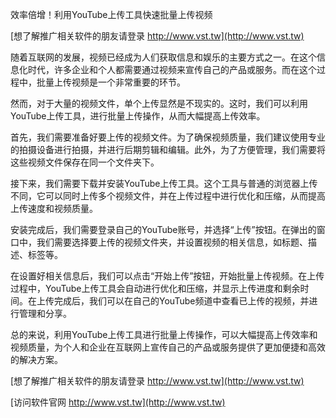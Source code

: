 效率倍增！利用YouTube上传工具快速批量上传视频

[想了解推广相关软件的朋友请登录 http://www.vst.tw](http://www.vst.tw)

随着互联网的发展，视频已经成为人们获取信息和娱乐的主要方式之一。在这个信息化时代，许多企业和个人都需要通过视频来宣传自己的产品或服务。而在这个过程中，批量上传视频是一个非常重要的环节。

然而，对于大量的视频文件，单个上传显然是不现实的。这时，我们可以利用YouTube上传工具，进行批量上传操作，从而大幅提高上传效率。

首先，我们需要准备好要上传的视频文件。为了确保视频质量，我们建议使用专业的拍摄设备进行拍摄，并进行后期剪辑和编辑。此外，为了方便管理，我们需要将这些视频文件保存在同一个文件夹下。

接下来，我们需要下载并安装YouTube上传工具。这个工具与普通的浏览器上传不同，它可以同时上传多个视频文件，并在上传过程中进行优化和压缩，从而提高上传速度和视频质量。

安装完成后，我们需要登录自己的YouTube账号，并选择“上传”按钮。在弹出的窗口中，我们需要选择要上传的视频文件夹，并设置视频的相关信息，如标题、描述、标签等。

在设置好相关信息后，我们可以点击“开始上传”按钮，开始批量上传视频。在上传过程中，YouTube上传工具会自动进行优化和压缩，并显示上传进度和剩余时间。在上传完成后，我们可以在自己的YouTube频道中查看已上传的视频，并进行管理和分享。

总的来说，利用YouTube上传工具进行批量上传操作，可以大幅提高上传效率和视频质量，为个人和企业在互联网上宣传自己的产品或服务提供了更加便捷和高效的解决方案。

[想了解推广相关软件的朋友请登录 http://www.vst.tw](http://www.vst.tw)


[访问软件官网 http://www.vst.tw](http://www.vst.tw)
